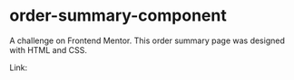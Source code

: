# order-summary-component
A challenge on Frontend Mentor. This order summary page was designed with HTML and CSS.

Link: 
